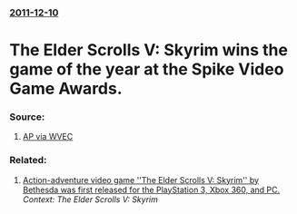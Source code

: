 ### [2011-12-10](/news/2011/12/10/index.md)

# The Elder Scrolls V: Skyrim wins the game of the year at the Spike Video Game Awards. 




### Source:

1. [AP via WVEC](http://hosted.ap.org/dynamic/stories/U/US_SPIKE_VIDEO_GAME_AWARDS?SITE=WVEC&SECTION=HOME&TEMPLATE=DEFAULT)

### Related:

1. [Action-adventure video game ''The Elder Scrolls V: Skyrim'' by Bethesda was first released for the PlayStation 3, Xbox 360, and PC.](/news/2011/11/11/action-adventure-video-game-the-elder-scrolls-v-skyrim-by-bethesda-was-first-released-for-the-playstation-3-xbox-360-and-pc.md) _Context: The Elder Scrolls V: Skyrim_

